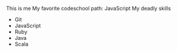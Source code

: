 This is me
My favorite codeschool path: JavaScript
My deadly skills
* Git
* JavaScript
* Ruby
* Java
* Scala
